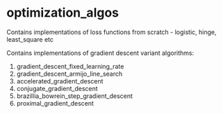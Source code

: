 # optimization_algos
 Contains implementations of loss functions from scratch - logistic, hinge, least_square etc
 
 Contains implementations of gradient descent variant algorithms:
   1) gradient_descent_fixed_learning_rate
   2) gradient_descent_armijo_line_search
   3) accelerated_gradient_descent
   4) conjugate_gradient_descent
   5) brazillia_bowrein_step_gradient_descent
   6) proximal_gradient_descent

